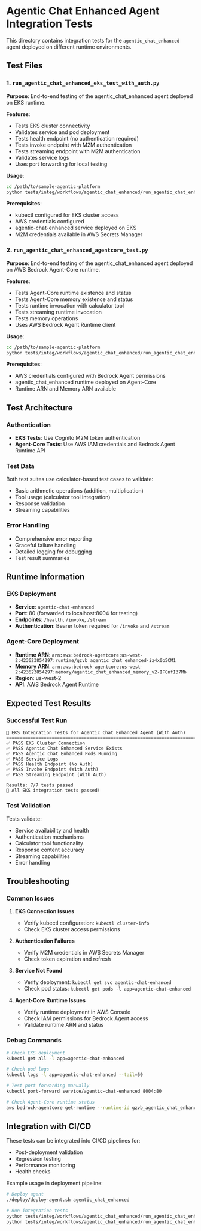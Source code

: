 # Agentic Chat Enhanced Agent Integration Tests

This directory contains integration tests for the `agentic_chat_enhanced` agent deployed on different runtime environments.

## Test Files

### 1. `run_agentic_chat_enhanced_eks_test_with_auth.py`
**Purpose**: End-to-end testing of the agentic_chat_enhanced agent deployed on EKS runtime.

**Features**:
- Tests EKS cluster connectivity
- Validates service and pod deployment
- Tests health endpoint (no authentication required)
- Tests invoke endpoint with M2M authentication
- Tests streaming endpoint with M2M authentication
- Validates service logs
- Uses port forwarding for local testing

**Usage**:
```bash
cd /path/to/sample-agentic-platform
python tests/integ/workflows/agentic_chat_enhanced/run_agentic_chat_enhanced_eks_test_with_auth.py
```

**Prerequisites**:
- kubectl configured for EKS cluster access
- AWS credentials configured
- agentic-chat-enhanced service deployed on EKS
- M2M credentials available in AWS Secrets Manager

### 2. `run_agentic_chat_enhanced_agentcore_test.py`
**Purpose**: End-to-end testing of the agentic_chat_enhanced agent deployed on AWS Bedrock Agent-Core runtime.

**Features**:
- Tests Agent-Core runtime existence and status
- Tests Agent-Core memory existence and status
- Tests runtime invocation with calculator tool
- Tests streaming runtime invocation
- Tests memory operations
- Uses AWS Bedrock Agent Runtime client

**Usage**:
```bash
cd /path/to/sample-agentic-platform
python tests/integ/workflows/agentic_chat_enhanced/run_agentic_chat_enhanced_agentcore_test.py
```

**Prerequisites**:
- AWS credentials configured with Bedrock Agent permissions
- agentic_chat_enhanced runtime deployed on Agent-Core
- Runtime ARN and Memory ARN available

## Test Architecture

### Authentication
- **EKS Tests**: Use Cognito M2M token authentication
- **Agent-Core Tests**: Use AWS IAM credentials and Bedrock Agent Runtime API

### Test Data
Both test suites use calculator-based test cases to validate:
- Basic arithmetic operations (addition, multiplication)
- Tool usage (calculator tool integration)
- Response validation
- Streaming capabilities

### Error Handling
- Comprehensive error reporting
- Graceful failure handling
- Detailed logging for debugging
- Test result summaries

## Runtime Information

### EKS Deployment
- **Service**: `agentic-chat-enhanced`
- **Port**: 80 (forwarded to localhost:8004 for testing)
- **Endpoints**: `/health`, `/invoke`, `/stream`
- **Authentication**: Bearer token required for `/invoke` and `/stream`

### Agent-Core Deployment
- **Runtime ARN**: `arn:aws:bedrock-agentcore:us-west-2:423623854297:runtime/gzvb_agentic_chat_enhanced-iz4x0b5CM1`
- **Memory ARN**: `arn:aws:bedrock-agentcore:us-west-2:423623854297:memory/agentic_chat_enhanced_memory_v2-IFCnfI37Mb`
- **Region**: us-west-2
- **API**: AWS Bedrock Agent Runtime

## Expected Test Results

### Successful Test Run
```
🚀 EKS Integration Tests for Agentic Chat Enhanced Agent (With Auth)
================================================================================
✅ PASS EKS Cluster Connection
✅ PASS Agentic Chat Enhanced Service Exists
✅ PASS Agentic Chat Enhanced Pods Running
✅ PASS Service Logs
✅ PASS Health Endpoint (No Auth)
✅ PASS Invoke Endpoint (With Auth)
✅ PASS Streaming Endpoint (With Auth)

Results: 7/7 tests passed
🎉 All EKS integration tests passed!
```

### Test Validation
Tests validate:
- Service availability and health
- Authentication mechanisms
- Calculator tool functionality
- Response content accuracy
- Streaming capabilities
- Error handling

## Troubleshooting

### Common Issues

1. **EKS Connection Issues**
   - Verify kubectl configuration: `kubectl cluster-info`
   - Check EKS cluster access permissions

2. **Authentication Failures**
   - Verify M2M credentials in AWS Secrets Manager
   - Check token expiration and refresh

3. **Service Not Found**
   - Verify deployment: `kubectl get svc agentic-chat-enhanced`
   - Check pod status: `kubectl get pods -l app=agentic-chat-enhanced`

4. **Agent-Core Runtime Issues**
   - Verify runtime deployment in AWS Console
   - Check IAM permissions for Bedrock Agent access
   - Validate runtime ARN and status

### Debug Commands

```bash
# Check EKS deployment
kubectl get all -l app=agentic-chat-enhanced

# Check pod logs
kubectl logs -l app=agentic-chat-enhanced --tail=50

# Test port forwarding manually
kubectl port-forward service/agentic-chat-enhanced 8004:80

# Check Agent-Core runtime status
aws bedrock-agentcore get-runtime --runtime-id gzvb_agentic_chat_enhanced-iz4x0b5CM1 --region us-west-2
```

## Integration with CI/CD

These tests can be integrated into CI/CD pipelines for:
- Post-deployment validation
- Regression testing
- Performance monitoring
- Health checks

Example usage in deployment pipeline:
```bash
# Deploy agent
./deploy/deploy-agent.sh agentic_chat_enhanced

# Run integration tests
python tests/integ/workflows/agentic_chat_enhanced/run_agentic_chat_enhanced_eks_test_with_auth.py
python tests/integ/workflows/agentic_chat_enhanced/run_agentic_chat_enhanced_agentcore_test.py
